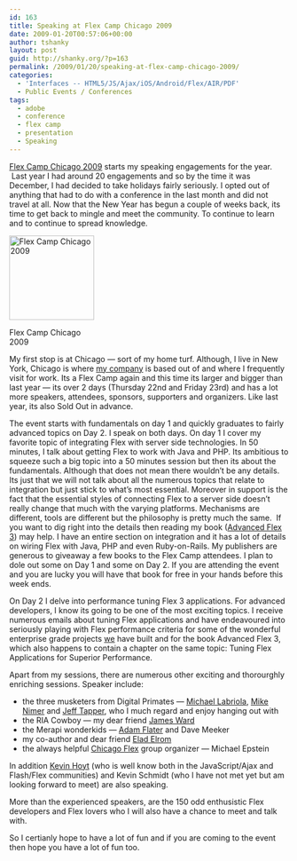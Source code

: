 ```yaml
---
id: 163
title: Speaking at Flex Camp Chicago 2009
date: 2009-01-20T00:57:06+00:00
author: tshanky
layout: post
guid: http://shanky.org/?p=163
permalink: /2009/01/20/speaking-at-flex-camp-chicago-2009/
categories:
  - 'Interfaces -- HTML5/JS/Ajax/iOS/Android/Flex/AIR/PDF'
  - Public Events / Conferences
tags:
  - adobe
  - conference
  - flex camp
  - presentation
  - Speaking
---
```

<a title="Flex Camp Chicago 2009" href="http://www.flexcampchicago.com" target="_blank">Flex Camp Chicago 2009</a> starts my speaking engagements for the year.  Last year I had around 20 engagements and so by the time it was December, I had decided to take holidays fairly seriously. I opted out of anything that had to do with a conference in the last month and did not travel at all. Now that the New Year has begun a couple of weeks back, its time to get back to mingle and meet the community. To continue to learn and to continue to spread knowledge.

<div id="attachment_168" style="width: 163px" class="wp-caption alignleft">
  <a href="http://www.flexcampchicago.com/"><img class="size-full wp-image-168" title="Flex Camp Chicago 2009" src="http://shanky.org/wp-content/uploads/2009/01/flexcamp-chicago-badge.png" alt="Flex Camp Chicago 2009" width="153" height="152" /></a>
  
  <p class="wp-caption-text">
    Flex Camp Chicago 2009
  </p>
</div>

My first stop is at Chicago &#8212; sort of my home turf. Although, I live in New York, Chicago is where <a title="Saven Technologies" href="http://www.saventech.com" target="_blank">my company</a> is based out of and where I frequently visit for work. Its a Flex Camp again and this time its larger and bigger than last year &#8212; its over 2 days (Thursday 22nd and Friday 23rd) and has a lot more speakers, attendees, sponsors, supporters and organizers. Like last year, its also Sold Out in advance.

The event starts with fundamentals on day 1 and quickly graduates to fairly advanced topics on Day 2. I speak on both days. On day 1 I cover my favorite topic of integrating Flex with server side technologies. In 50 minutes, I talk about getting Flex to work with Java and PHP. Its ambitious to squeeze such a big topic into a 50 minutes session but then its about the fundamentals. Although that does not mean there wouldn&#8217;t be any details. Its just that we will not talk about all the numerous topics that relate to integration but just stick to what&#8217;s most essential. Moreover in support is the fact that the essential styles of connecting Flex to a server side doesn&#8217;t really change that much with the varying platforms. Mechanisms are different, tools are different but the philosophy is pretty much the same.  If you want to dig right into the details then reading my book (<a title="Advanced Flex 3" href="http://www.amazon.com/AdvancED-Flex-3-Shashank-Tiwari/dp/1430210273/" target="_blank">Advanced Flex 3</a>) may help. I have an entire section on integration and it has a lot of details on wiring Flex with Java, PHP and even Ruby-on-Rails. My publishers are generous to giveaway a few books to the Flex Camp attendees. I plan to dole out some on Day 1 and some on Day 2. If you are attending the event and you are lucky you will have that book for free in your hands before this week ends.

On Day 2 I delve into performance tuning Flex 3 applications. For advanced developers, I know its going to be one of the most exciting topics. I receive numerous emails about tuning Flex applications and have endeavoured into seriously playing with Flex performance criteria for some of the wonderful enterprise grade projects <a title="Saven Technologies" href="http://www.saventech.com" target="_blank">we</a> have built and for the book Advanced Flex 3, which also happens to contain a chapter on the same topic: Tuning Flex Applications for Superior Performance.

Apart from my sessions, there are numerous other exciting and thorourghly enriching sessions. Speaker include:

  * the three musketers from Digital Primates &#8212; <a title="Michael Labriola" href="http://blogs.digitalprimates.net/codeslinger/" target="_blank">Michael Labriola</a>, <a title="Mike Nimer" href="http://blogs.digitalprimates.net/mikenimer/" target="_blank">Mike Nimer</a> and <a title="Jeff Tapper" href="http://blogs.digitalprimates.net/jefftapper/" target="_blank">Jeff Tapper</a>, who I much regard and enjoy hanging out with
  * the RIA Cowboy &#8212; my dear friend <a title="James Ward" href="http://www.jamesward.com/blog/" target="_blank">James Ward</a>
  * the Merapi wonderkids &#8212; <a title="Adam Flater" href="http://adamflater.blogspot.com/" target="_blank">Adam Flater</a> and Dave Meeker
  * my co-author and dear friend <a title="Elad Elrom" href="elromdesign.com/blog/" target="_blank">Elad Elrom</a>
  * the always helpful <a title="Chicago Flex" href="http://chicagoflex.org/" target="_blank">Chicago Flex</a> group organizer &#8212; Michael Epstein

In addition <a title="Kevin Hoyt" href="http://blog.kevinhoyt.org/" target="_blank">Kevin Hoyt</a> (who is well know both in the JavaScript/Ajax and Flash/Flex communities) and Kevin Schmidt (who I have not met yet but am looking forward to meet) are also speaking.

More than the experienced speakers, are the 150 odd enthusistic Flex developers and Flex lovers who I will also have a chance to meet and talk with.

So I certianly hope to have a lot of fun and if you are coming to the event then hope you have a lot of fun too.